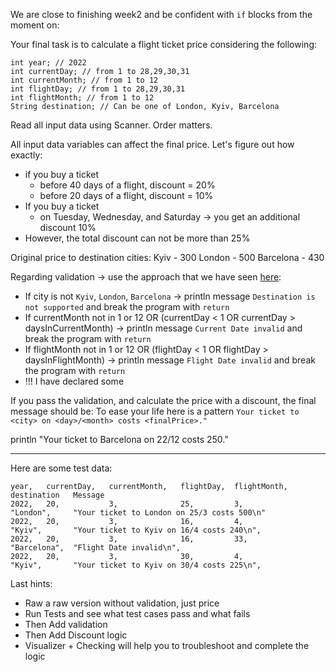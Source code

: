 We are close to finishing week2 and be confident with `if` blocks from the moment on:

Your final task is to calculate a flight ticket price considering the following:
```
int year; // 2022
int currentDay; // from 1 to 28,29,30,31
int currentMonth; // from 1 to 12
int flightDay; // from 1 to 28,29,30,31
int flightMonth; // from 1 to 12
String destination; // Can be one of London, Kyiv, Barcelona
```
Read all input data using Scanner. Order matters.

All input data variables can affect the final price. Let's figure out how exactly:

* if you buy a ticket
  * before 40 days of a flight, discount = 20%
  * before 20 days of a flight, discount = 10%
* If you buy a ticket
  * on Tuesday, Wednesday, and Saturday -> you get an additional discount 10%
* However, the total discount can not be more than 25%

Original price to destination cities:
Kyiv - 300
London - 500
Barcelona - 430

Regarding validation -> use the approach that we have seen [here](course://week2_conditional_flows/lesson2_flow_control_if_block_advanced/task6):
* If city is not `Kyiv`, `London`, `Barcelona` -> println message `Destination is not supported` and break the program with `return`
* If currentMonth not in 1 or 12 OR (currentDay < 1 OR currentDay > daysInCurrentMonth) -> println message `Current Date invalid` and break the program with `return`
* If flightMonth not in 1 or 12 OR (flightDay < 1 OR flightDay > daysInFlightMonth) -> println message `Flight Date invalid` and break the program with `return`
* !!! I have declared some 

If you pass the validation, and calculate the price with a discount, the final message should be:
To ease your life here is a pattern `Your ticket to <city> on <day>/<month> costs <finalPrice>."`

println "Your ticket to Barcelona on 22/12 costs 250."
*** 
Here are some test data:

```
year,   currentDay,   currentMonth,   flightDay,  flightMonth,  destination   Message
2022,   20,           3,              25,         3,            "London",     "Your ticket to London on 25/3 costs 500\n"
2022,   20,           3,              16,         4,            "Kyiv",       "Your ticket to Kyiv on 16/4 costs 240\n",
2022,   20,           3,              16,         33,           "Barcelona",  "Flight Date invalid\n",
2022,   20,           3,              30,         4,            "Kyiv",       "Your ticket to Kyiv on 30/4 costs 225\n",
```

Last hints:
* Raw a raw version without validation, just price
* Run Tests and see what test cases pass and what fails
* Then Add validation
* Then Add Discount logic
* Visualizer + Checking will help you to troubleshoot and complete the logic
